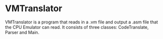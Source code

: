 # VMTranslator

VMTranslator is a program that reads in a .vm file and output a .asm file that the CPU Emulator can read.
It consists of three classes: CodeTranslate, Parser and Main. 
